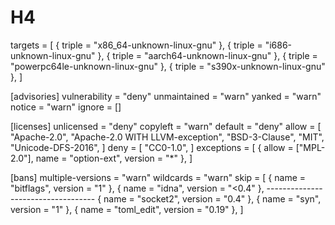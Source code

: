 # H4
targets = [
    { triple = "x86_64-unknown-linux-gnu" },
    { triple = "i686-unknown-linux-gnu" },
    { triple = "aarch64-unknown-linux-gnu" },
    { triple = "powerpc64le-unknown-linux-gnu" },
    { triple = "s390x-unknown-linux-gnu" },
]

[advisories]
vulnerability = "deny"
unmaintained = "warn"
yanked = "warn"
notice = "warn"
ignore = []

[licenses]
unlicensed = "deny"
copyleft = "warn"
default = "deny"
allow = [
    "Apache-2.0",
    "Apache-2.0 WITH LLVM-exception",
    "BSD-3-Clause",
    "MIT",
    "Unicode-DFS-2016",
]
deny = [
    "CC0-1.0",
]
exceptions = [
    { allow = ["MPL-2.0"], name = "option-ext", version = "*" },
]

[bans]
multiple-versions = "warn"
wildcards = "warn"
skip = [
    { name = "bitflags", version = "1" },
    { name = "idna", version = "<0.4" },
    -----------------------------------
    { name = "socket2", version = "0.4" },
    { name = "syn", version = "1" },
    { name = "toml_edit", version = "0.19" },
]
